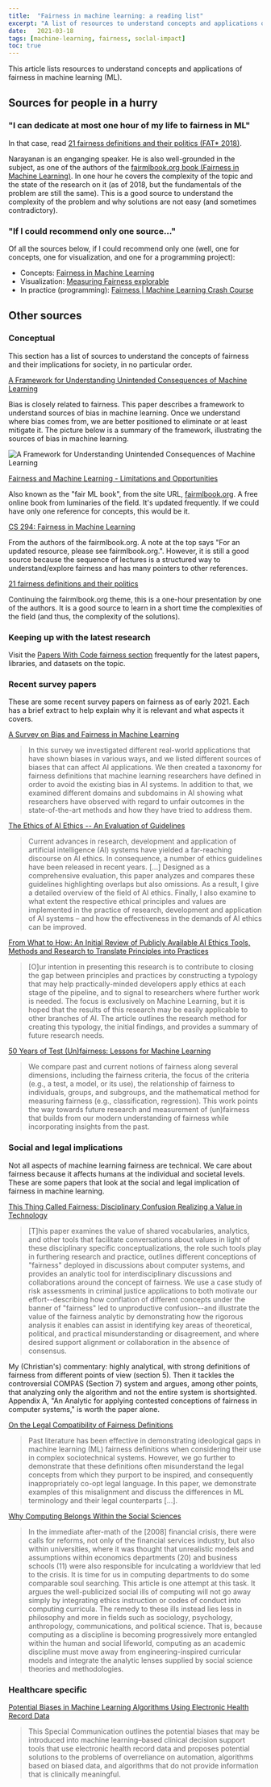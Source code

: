 ```yaml
---
title:  "Fairness in machine learning: a reading list"
excerpt: "A list of resources to understand concepts and applications of fairness in machine learning (ML)."
date:   2021-03-18
tags: [machine-learning, fairness, soclal-impact]
toc: true
---
```


This article lists resources to understand concepts and applications of fairness in machine learning (ML).

<!--more-->

## Sources for people in a hurry

### "I can dedicate at most one hour of my life to fairness in ML"

In that case, read [21 fairness definitions and their politics (FAT* 2018)](https://fairmlbook.org/tutorial2.html).

Narayanan is an enganging speaker. He is also well-grounded in the subject, as one of the authors of the [fairmlbook.org book (Fairness in Machine Learning)](https://fairmlbook.org/). In one hour he covers the complexity of the topic and the state of the research on it (as of 2018, but the fundamentals of the problem are still the same). This is a good source to understand the complexity of the problem and why solutions are not easy (and sometimes contradictory).

<!--more-->

### "If I could recommend only one source…"

Of all the sources below, if I could recommend only one (well, one for concepts, one for visualization, and one for a programming project):

- Concepts: [Fairness in Machine Learning](https://fairmlbook.org/)
- Visualization: [Measuring Fairness explorable](https://pair.withgoogle.com/explorables/measuring-fairness/)
- In practice (programming): [Fairness \| Machine Learning Crash Course](https://developers.google.com/machine-learning/crash-course/fairness/video-lecture)

## Other sources

### Conceptual

This section has a list of sources to understand the concepts of fairness and their implications for society, in no particular order.

[A Framework for Understanding Unintended Consequences of Machine Learning](https://arxiv.org/abs/1901.10002)

Bias is closely related to fairness. This paper describes a framework to understand sources of bias in machine learning. Once we understand where bias comes from, we are better positioned to eliminate or at least mitigate it. The picture below is a summary of the framework, illustrating the sources of bias in machine learning.

![A Framework for Understanding Unintended Consequences of Machine Learning](/images/2021-03-18/sources-of-bias.png)

[Fairness and Machine Learning - Limitations and Opportunities](https://fairmlbook.org/)

Also known as the "fair ML book", from the site URL, [fairmlbook.org](https://fairmlbook.org/). A free online book from luminaries of the field. It's updated frequently. If we could have only one reference for concepts, this would be it.

[CS 294: Fairness in Machine Learning](https://fairmlclass.github.io/)

From the authors of the fairmlbook.org. A note at the top says "For an updated resource, please see fairmlbook.org.". However, it is still a good source because the sequence of lectures is a structured way to understand/explore fairness and has many pointers to other references.

[21 fairness definitions and their politics](https://fairmlbook.org/tutorial2.html)

Continuing the fairmlbook.org theme, this is a one-hour presentation by one of the authors. It is a good source to learn in a short time the complexities of the field (and thus, the complexity of the solutions).

### Keeping up with the latest research

Visit the [Papers With Code fairness section](https://paperswithcode.com/task/fairness) frequently for the latest papers, libraries, and datasets on the topic.

### Recent survey papers

These are some recent survey papers on fairness as of early 2021. Each has a brief extract to help explain why it is relevant and what aspects it covers.

[A Survey on Bias and Fairness in Machine Learning](https://arxiv.org/abs/1908.09635)

> In this survey we investigated different real-world applications that have shown biases in various ways, and we listed different sources of biases that can affect AI applications. We then created a taxonomy for fairness definitions that machine learning researchers have defined in order to avoid the existing bias in AI systems. In addition to that, we examined different domains and subdomains in AI showing what researchers have observed with regard to unfair outcomes in the state-of-the-art methods and how they have tried to address them.

[The Ethics of AI Ethics -- An Evaluation of Guidelines](https://arxiv.org/abs/1903.03425)

> Current advances in research, development and application of artificial intelligence (AI) systems have yielded a far-reaching discourse on AI ethics. In consequence, a number of ethics guidelines have been released in recent years. [...] Designed as a comprehensive evaluation, this paper analyzes and compares these guidelines highlighting overlaps but also omissions. As a result, I give a detailed overview of the field of AI ethics. Finally, I also examine to what extent the respective ethical principles and values are implemented in the practice of research, development and application of AI systems – and how the effectiveness in the demands of AI ethics can be improved.

[From What to How: An Initial Review of Publicly Available AI Ethics Tools, Methods and Research to Translate Principles into Practices](https://arxiv.org/abs/1905.06876)

> [O]ur intention in presenting this research is to contribute to closing the gap between principles and practices by constructing a typology that may help practically-minded developers apply ethics at each stage of the pipeline, and to signal to researchers where further work is needed. The focus is exclusively on Machine Learning, but it is hoped that the results of this research may be easily applicable to other branches of AI. The article outlines the research method for creating this typology, the initial findings, and provides a summary of future research needs.

[50 Years of Test (Un)fairness: Lessons for Machine Learning](https://dl.acm.org/doi/10.1145/3287560.3287600)

> We compare past and current notions of fairness along several dimensions, including the fairness criteria, the focus of the criteria (e.g., a test, a model, or its use), the relationship of fairness to individuals, groups, and subgroups, and the mathematical method for measuring fairness (e.g., classification, regression). This work points the way towards future research and measurement of (un)fairness that builds from our modern understanding of fairness while incorporating insights from the past.

### Social and legal implications

Not all aspects of machine learning fairness are technical. We care about fairness because it affects humans at the individual and societal levels. These are some papers that look at the social and legal implication of fairness in machine learning.

[This Thing Called Fairness: Disciplinary Confusion Realizing a Value in Technology](https://arxiv.org/abs/1909.11869)

> [T]his paper examines the value of shared vocabularies, analytics, and other tools that facilitate conversations about values in light of these disciplinary specific conceptualizations, the role such tools play in furthering research and practice, outlines different conceptions of "fairness" deployed in discussions about computer systems, and provides an analytic tool for interdisciplinary discussions and collaborations around the concept of fairness. We use a case study of risk assessments in criminal justice applications to both motivate our effort--describing how conflation of different concepts under the banner of "fairness" led to unproductive confusion--and illustrate the value of the fairness analytic by demonstrating how the rigorous analysis it enables can assist in identifying key areas of theoretical, political, and practical misunderstanding or disagreement, and where desired support alignment or collaboration in the absence of consensus.

My (Christian's) commentary: highly analytical, with strong definitions of fairness from different points of view (section 5). Then it tackles the controversial COMPAS (Section 7) system and argues, among other points, that analyzing only the algorithm and not the entire system is shortsighted. Appendix A, "An Analytic for applying contested conceptions of fairness in computer systems," is worth the paper alone.

[On the Legal Compatibility of Fairness Definitions](https://arxiv.org/abs/1912.00761)

> Past literature has been effective in demonstrating ideological gaps in machine learning (ML) fairness definitions when considering their use in complex sociotechnical systems. However, we go further to demonstrate that these definitions often misunderstand the legal concepts from which they purport to be inspired, and consequently inappropriately co-opt legal language. In this paper, we demonstrate examples of this misalignment and discuss the differences in ML terminology and their legal counterparts [...].

[Why Computing Belongs Within the Social Sciences](https://cacm.acm.org/magazines/2020/8/246368-why-computing-belongs-within-the-social-sciences/fulltext)

> In the immediate after-math of the [2008] financial crisis, there were calls for reforms, not only of the financial services industry, but also within universities, where it was thought that unrealistic models and assumptions within economics departments (20) and business schools (11) were also responsible for inculcating a worldview that led to the crisis. It is time for us in computing departments to do some comparable soul searching. This article is one attempt at this task. It argues the well-publicized social ills of computing will not go away simply by integrating ethics instruction or codes of conduct into computing curricula. The remedy to these ills instead lies less in philosophy and more in fields such as sociology, psychology, anthropology, communications, and political science. That is, because computing as a discipline is becoming progressively more entangled within the human and social lifeworld, computing as an academic discipline must move away from engineering-inspired curricular models and integrate the analytic lenses supplied by social science theories and methodologies.

### Healthcare specific

[Potential Biases in Machine Learning Algorithms Using Electronic Health Record Data](https://www.ncbi.nlm.nih.gov/pmc/articles/PMC6347576/)

> This Special Communication outlines the potential biases that may be introduced into machine learning–based clinical decision support tools that use electronic health record data and proposes potential solutions to the problems of overreliance on automation, algorithms based on biased data, and algorithms that do not provide information that is clinically meaningful.
